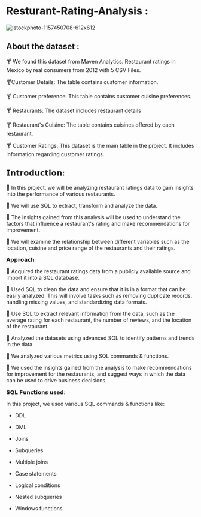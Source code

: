 # Resturant-Rating-Analysis :
![istockphoto-1157450708-612x612](https://user-images.githubusercontent.com/98810351/210957506-bae17bd2-02be-43b1-bb8e-d850e25db922.jpg)
 ## About the dataset :

🍸 We found this dataset from Maven Analytics. Restaurant ratings in Mexico by real consumers from 2012 with 5 CSV Files.

🍸Customer Details: The table contains customer information.

🍸 Customer preference: This table contains customer cuisine preferences.

🍸 Restaurants: The dataset includes restaurant details

🍸 Restaurant's Cuisine: The table contains cuisines offered by each restaurant.

🍸 Customer Ratings: This dataset is the main table in the project. It includes information regarding customer ratings.
## 𝗜𝗻𝘁𝗿𝗼𝗱𝘂𝗰𝘁𝗶𝗼𝗻:

🍰 In this project, we will be analyzing restaurant ratings data to gain insights into the performance of various restaurants.

🍰 We will use SQL to extract, transform and analyze the data.

🍰 The insights gained from this analysis will be used to understand the factors that influence a restaurant's rating and make recommendations for improvement.

🍰 We will examine the relationship between different variables such as the location, cuisine and price range of the restaurants and their ratings.

𝗔𝗽𝗽𝗿𝗼𝗮𝗰𝗵:

🍕 Acquired the restaurant ratings data from a publicly available source and import it into a SQL database.

🍕 Used SQL to clean the data and ensure that it is in a format that can be easily analyzed. This will involve tasks such as removing duplicate records, handling missing values, and standardizing data formats.

🍕 Use SQL to extract relevant information from the data, such as the average rating for each restaurant, the number of reviews, and the location of the restaurant.

🍕 Analyzed the datasets using advanced SQL to identify patterns and trends in the data.

🍕 We analyzed various metrics using SQL commands & functions.

🍕 We used the insights gained from the analysis to make recommendations for improvement for the restaurants, and suggest ways in which the data can be used to drive business decisions.

𝗦𝗤𝗟 𝗙𝘂𝗻𝗰𝘁𝗶𝗼𝗻𝘀 𝘂𝘀𝗲𝗱:

In this project, we used various SQL commands & functions like:

- DDL

- DML

- Joins

- Subqueries

- Multiple joins

- Case statements

- Logical conditions

- Nested subqueries

- Windows functions




